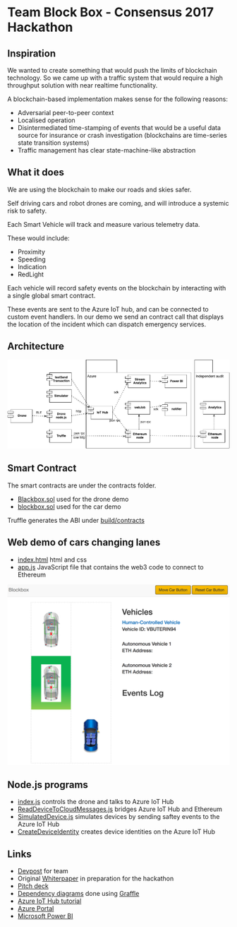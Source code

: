 # Team Block Box - Consensus 2017 Hackathon

## Inspiration
We wanted to create something that would push the limits of blockchain technology. So we came up with a traffic system that would require a high throughput solution with near realtime functionality.

A blockchain-based implementation makes sense for the following reasons:
* Adversarial peer-to-peer context
* Localised operation
* Disintermediated time-stamping of events that would be a useful data source for insurance or crash investigation (blockchains are time-series state transition systems)
* Traffic management has clear state-machine-like abstraction

## What it does
We are using the blockchain to make our roads and skies safer.

Self driving cars and robot drones are coming, and will introduce a systemic risk to safety.

Each Smart Vehicle will track and measure various telemetry data.

These would include:
* Proximity
* Speeding
* Indication
* RedLight

Each vehicle will record safety events on the blockchain by interacting with a single global smart contract.

These events are sent to the Azure IoT hub, and can be connected to custom event handlers. In our demo we send an contract call that displays the location of the incident which can dispatch emergency services.

## Architecture
![ArchitectureDiagram](ArchitectureDiagram.png)

## Smart Contract
The smart contracts are under the contracts folder.
* [Blackbox.sol](./contracts/blackbox.sol) used for the drone demo
* [blockbox.sol](./contracts/blockbox.sol) used for the car demo 

Truffle generates the ABI under [build/contracts](./build/contracts)

## Web demo of cars changing lanes
* [index.html](index.html) html and css
* [app.js](app.js) JavaScript file that contains the web3 code to connect to Ethereum

![Screenshot of web demo](WebDemoScreenshot.png)

## Node.js programs
* [index.js](./mambo/index.js) controls the drone and talks to Azure IoT Hub
* [ReadDeviceToCloudMessages.js](./iot/readdevicetocloudmessages/ReadDeviceToCloudMessages.js) bridges Azure IoT Hub and Ethereum
* [SimulatedDevice.js](./iot/simulateddevice/SimulatedDevice.js) simulates devices by sending saftey events to the Azure IoT Hub
* [CreateDeviceIdentity](./iot/createdeviceidentity/CreateDeviceIdentity.js) creates device identities on the Azure IoT Hub


## Links
* [Devpost](https://devpost.com/software/blockbox) for team
* Original [Whiterpaper](./whitepaper.md) in preparation for the hackathon
* [Pitch deck](./Virtual_Blackbox_Pitch_Deck_v2.pptx)
* [Dependency diagrams](dependencyDiagram.graffle) done using [Graffle](https://www.omnigroup.com/omnigraffle/)
* [Azure IoT Hub tutorial](https://docs.microsoft.com/en-us/azure/iot-hub/iot-hub-node-node-getstarted)
* [Azure Portal](https://portal.azure.com/)
* [Microsoft Power BI](https://powerbi.microsoft.com/en-us/)

